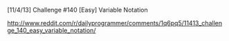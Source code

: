 [11/4/13] Challenge #140 [Easy] Variable Notation

http://www.reddit.com/r/dailyprogrammer/comments/1q6pq5/11413_challenge_140_easy_variable_notation/